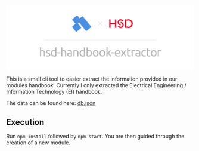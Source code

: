 ![Banner](./assets/banner.png)

This is a small cli tool to easier extract the information provided in our modules handbook. Currently I only extracted the Electrical Engineering / Information Technology (EI) handbook.

The data can be found here: [db.json](https://raw.githubusercontent.com/KuhlTime/hsd-handbook-extractor/main/db.json)

## Execution

Run `npm install` followed by `npm start`. You are then guided through the creation of a new module.
